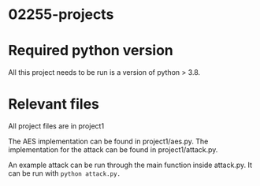 # 02255-projects

# Required python version
All this project needs to be run is a version of python > 3.8.

# Relevant files
All project files are in project1

The AES implementation can be found in project1/aes.py.
The implementation for the attack can be found in project1/attack.py.

An example attack can be run through the main function inside attack.py. It can be run with ```python attack.py.```
